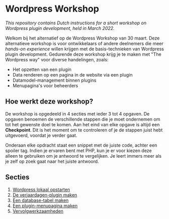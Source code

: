 # Wordpress Workshop

_This repository contains Dutch instructions for a short workshop on Wordpress plugin development, held in March 2022._

Welkom bij het alternatief op de Wordpress Workshop van 30 maart. Deze alternatieve workshop is voor ontwikkelaars of andere deelnemers die meer _hands-on experience_ willen krijgen met de basis-technieken van Wordpress plugin development. Gedurende deze workshop krijg je te maken met "The Wordpress way" voor diverse handelingen, zoals:

- Het opzetten van een plugin
- Data renderen op een pagina in de website via een plugin
- Datamodel-management binnen plugins
- Menupagina's voor beheerders

## Hoe werkt deze workshop?

De workshop is opgedeeld in 4 secties met ieder 3 tot 4 opgaven. De opgaven benoemen de verschillende stappen die je moet ondernemen om tot het gewenste doel te komen. Aan het eind van elke opgave is altijd een **Checkpoint**. Dit is het moment om te controleren of je de stappen juist hebt uitgevoerd, voordat je verder gaat.

Onderaan elke opdracht staat een snippet met de juiste code, achter een spoiler tag. Indien je ervaren bent met PHP, kun je er voor kiezen deze alleen te gebruiken om je antwoord te vergelijken. Je leert immers meer als je zelf op zoek gaat naar het juiste antwoord.

## Secties

1. [Wordpress lokaal opstarten](1-docker.md)
2. [De verjaardagen-plugin maken](2-shortcodes.md)
3. [Een database-tabel maken](3-datamodel.md)
4. [Een plugin-menupagina maken](4-menupage.md)
5. [Vervolgwerkzaamheden](5-appendix.md)
